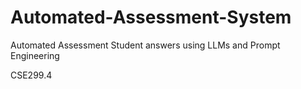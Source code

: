 # Automated-Assessment-System
Automated Assessment Student answers using LLMs and Prompt Engineering


CSE299.4
